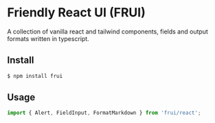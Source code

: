 # Friendly React UI (FRUI)

A collection of vanilla react and tailwind components, fields and 
output formats written in typescript.

## Install

```bash
$ npm install frui
```

## Usage

```js
import { Alert, FieldInput, FormatMarkdown } from 'frui/react';
```